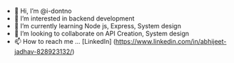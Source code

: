 - 👋 Hi, I’m @i-dontno
- 👀 I’m interested in backend development
- 🌱 I’m currently learning Node js, Express, System design
- 💞️ I’m looking to collaborate on API Creation, System design
- 📫 How to reach me ...
[LinkedIn] (https://www.linkedin.com/in/abhijeet-jadhav-828923132/)
<!---
i-dontno/i-dontno is a ✨ special ✨ repository because its `README.md` (this file) appears on your GitHub profile.
You can click the Preview link to take a look at your changes.
--->
